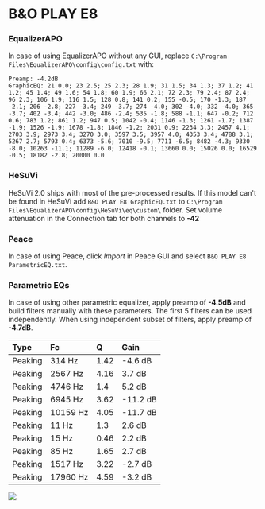 # B&O PLAY E8

### EqualizerAPO
In case of using EqualizerAPO without any GUI, replace `C:\Program Files\EqualizerAPO\config\config.txt`
with:
```
Preamp: -4.2dB
GraphicEQ: 21 0.0; 23 2.5; 25 2.3; 28 1.9; 31 1.5; 34 1.3; 37 1.2; 41 1.2; 45 1.4; 49 1.6; 54 1.8; 60 1.9; 66 2.1; 72 2.3; 79 2.4; 87 2.4; 96 2.3; 106 1.9; 116 1.5; 128 0.8; 141 0.2; 155 -0.5; 170 -1.3; 187 -2.1; 206 -2.8; 227 -3.4; 249 -3.7; 274 -4.0; 302 -4.0; 332 -4.0; 365 -3.7; 402 -3.4; 442 -3.0; 486 -2.4; 535 -1.8; 588 -1.1; 647 -0.2; 712 0.6; 783 1.2; 861 1.2; 947 0.5; 1042 -0.4; 1146 -1.3; 1261 -1.7; 1387 -1.9; 1526 -1.9; 1678 -1.8; 1846 -1.2; 2031 0.9; 2234 3.3; 2457 4.1; 2703 3.9; 2973 3.4; 3270 3.0; 3597 3.5; 3957 4.0; 4353 3.4; 4788 3.1; 5267 2.7; 5793 0.4; 6373 -5.6; 7010 -9.5; 7711 -6.5; 8482 -4.3; 9330 -8.0; 10263 -11.1; 11289 -6.0; 12418 -0.1; 13660 0.0; 15026 0.0; 16529 -0.5; 18182 -2.8; 20000 0.0
```

### HeSuVi
HeSuVi 2.0 ships with most of the pre-processed results. If this model can't be found in HeSuVi add
`B&O PLAY E8 GraphicEQ.txt` to `C:\Program Files\EqualizerAPO\config\HeSuVi\eq\custom\` folder.
Set volume attenuation in the Connection tab for both channels to **-42**

### Peace
In case of using Peace, click *Import* in Peace GUI and select `B&O PLAY E8 ParametricEQ.txt`.

### Parametric EQs
In case of using other parametric equalizer, apply preamp of **-4.5dB** and build filters manually
with these parameters. The first 5 filters can be used independently.
When using independent subset of filters, apply preamp of **-4.7dB**.

| Type    | Fc       |    Q | Gain     |
|:--------|:---------|:-----|:---------|
| Peaking | 314 Hz   | 1.42 | -4.6 dB  |
| Peaking | 2567 Hz  | 4.16 | 3.7 dB   |
| Peaking | 4746 Hz  | 1.4  | 5.2 dB   |
| Peaking | 6945 Hz  | 3.62 | -11.2 dB |
| Peaking | 10159 Hz | 4.05 | -11.7 dB |
| Peaking | 11 Hz    | 1.3  | 2.6 dB   |
| Peaking | 15 Hz    | 0.46 | 2.2 dB   |
| Peaking | 85 Hz    | 1.65 | 2.7 dB   |
| Peaking | 1517 Hz  | 3.22 | -2.7 dB  |
| Peaking | 17960 Hz | 4.59 | -3.2 dB  |

![](https://raw.githubusercontent.com/jaakkopasanen/AutoEq/master/results/rtings/rtings/B&O%20PLAY%20E8/B&O%20PLAY%20E8.png)